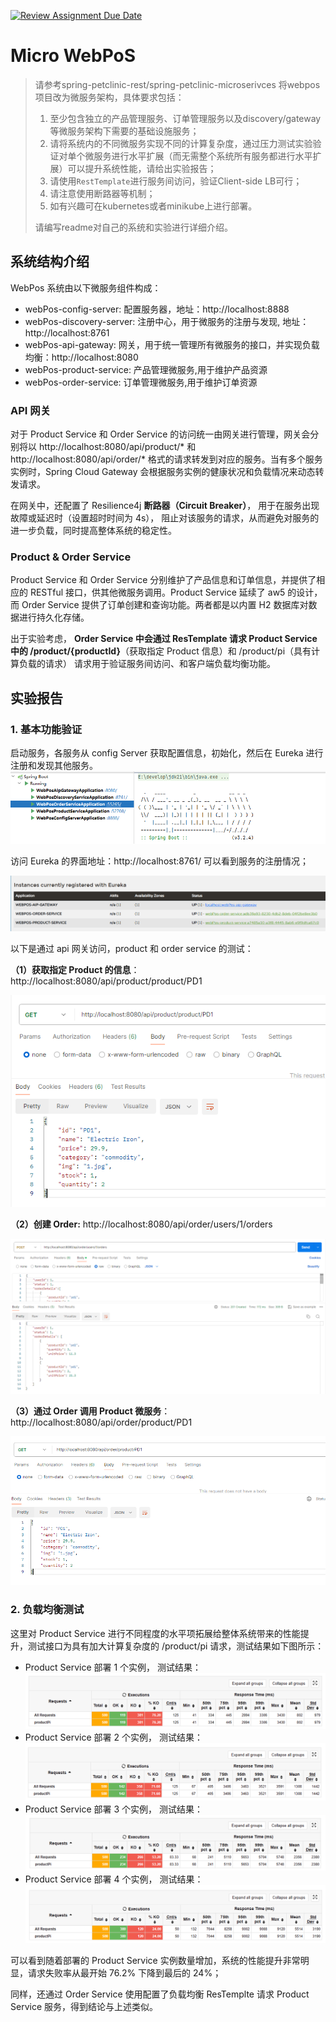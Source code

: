 [![Review Assignment Due Date](https://classroom.github.com/assets/deadline-readme-button-24ddc0f5d75046c5622901739e7c5dd533143b0c8e959d652212380cedb1ea36.svg)](https://classroom.github.com/a/IMEm063v)
# Micro WebPoS 

> 请参考spring-petclinic-rest/spring-petclinic-microserivces 将webpos项目改为微服务架构，具体要求包括：
> 1. 至少包含独立的产品管理服务、订单管理服务以及discovery/gateway等微服务架构下需要的基础设施服务；
> 2. 请将系统内的不同微服务实现不同的计算复杂度，通过压力测试实验验证对单个微服务进行水平扩展（而无需整个系统所有服务都进行水平扩展）可以提升系统性能，请给出实验报告；
> 3. 请使用`RestTemplate`进行服务间访问，验证Client-side LB可行；
> 4. 请注意使用断路器等机制；
> 5. 如有兴趣可在kubernetes或者minikube上进行部署。
> 
> 请编写readme对自己的系统和实验进行详细介绍。

## 系统结构介绍

WebPos 系统由以下微服务组件构成：
* webPos-config-server: 配置服务器，地址：http://localhost:8888
* webPos-discovery-server: 注册中心，用于微服务的注册与发现, 地址：http://localhost:8761
* webPos-api-gateway: 网关，用于统一管理所有微服务的接口，并实现负载均衡：http://localhost:8080
* webPos-product-service: 产品管理微服务,用于维护产品资源
* webPos-order-service: 订单管理微服务,用于维护订单资源

### API 网关
对于 Product Service 和 Order Service 的访问统一由网关进行管理，网关会分别将以 http://localhost:8080/api/product/* 和 
http://localhost:8080/api/order/* 格式的请求转发到对应的服务。当有多个服务实例时，Spring Cloud Gateway 会根据服务实例的健康状况和负载情况来动态转发请求。



在网关中，还配置了 Resilience4j **断路器（Circuit Breaker）**， 用于在服务出现故障或延迟时（设置超时时间为 4s）， 阻止对该服务的请求，从而避免对服务的进一步负载，同时提高整体系统的稳定性。



### Product & Order Service

Product Service 和 Order Service 分别维护了产品信息和订单信息，并提供了相应的 RESTful 接口，供其他微服务调用。Product Service 延续了 aw5 的设计，
而 Order Service 提供了订单创建和查询功能。两者都是以内置 H2 数据库对数据进行持久化存储。

出于实验考虑， **Order Service 中会通过 ResTemplate 请求 Product Service 中的 /product/{productId}**（获取指定 Product 信息）和 /product/pi（具有计算负载的请求） 请求用于验证服务间访问、和客户端负载均衡功能。




## 实验报告

### 1. 基本功能验证
启动服务，各服务从 config Server 获取配置信息，初始化，然后在 Eureka 进行注册和发现其他服务。 ![img.png](static/img.png)

访问 Eureka 的界面地址：http://localhost:8761/ 可以看到服务的注册情况；

![image-20240515155447968](./static/image-20240515155447968.png)

以下是通过 api 网关访问，product 和 order service 的测试：

**（1）获取指定 Product 的信息**： http://localhost:8080/api/product/product/PD1

![image-20240515155717826](./static/image-20240515155717826.png)

**（2）创建 Order:**  http://localhost:8080/api/order/users/1/orders

![image-20240515161911385](./static/image-202405151554479681.png)

**（3）通过 Order 调用 Product 微服务**： http://localhost:8080/api/order/product/PD1

![image-20240515164655794](./static/image-20240515164655794.png)

### 2. 负载均衡测试

这里对 Product Service 进行不同程度的水平项拓展给整体系统带来的性能提升，测试接口为具有加大计算复杂度的  /product/pi 请求，测试结果如下图所示：

* Product Service 部署 1 个实例， 测试结果：
  ![img1.png](static/img1.png)
* Product Service 部署 2 个实例， 测试结果：
  ![img2.png](static/img2.png)
* Product Service 部署 3 个实例， 测试结果：
  ![img3.png](static/img3.png)
* Product Service 部署 4 个实例， 测试结果：
  ![img4.png](static/img4.png)

可以看到随着部署的 Product Service 实例数量增加，系统的性能提升非常明显，请求失败率从最开始 76.2% 下降到最后的 24%；

同样，还通过 Order Service 使用配置了负载均衡 ResTemplte 请求 Product Service 服务，得到结论与上述类似。

